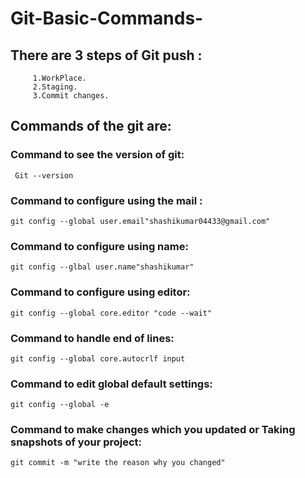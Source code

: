 # Git-Basic-Commands-
## There are 3 steps of Git push :
         1.WorkPlace.
         2.Staging.
         3.Commit changes.

## Commands of the git are:
### Command to see the version of git:
     Git --version
### Command to configure using the mail :
    git config --global user.email"shashikumar04433@gmail.com"

### Command to configure using name:
    git config --glbal user.name"shashikumar"

### Command to configure using editor:
    git config --global core.editor "code --wait"

### Command to handle end of lines:
    git config --global core.autocrlf input
    
### Command to edit global default settings:
    git config --global -e
### Command to make changes which you updated or Taking snapshots of your project:
    git commit -m "write the reason why you changed"

